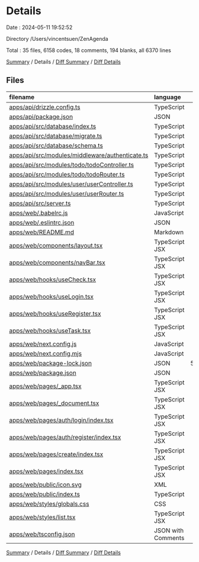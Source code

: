 # Details

Date : 2024-05-11 19:52:52

Directory /Users/vincentsuen/ZenAgenda

Total : 35 files,  6158 codes, 18 comments, 194 blanks, all 6370 lines

[Summary](results.md) / Details / [Diff Summary](diff.md) / [Diff Details](diff-details.md)

## Files
| filename | language | code | comment | blank | total |
| :--- | :--- | ---: | ---: | ---: | ---: |
| [apps/api/drizzle.config.ts](/apps/api/drizzle.config.ts) | TypeScript | 11 | 0 | 2 | 13 |
| [apps/api/package.json](/apps/api/package.json) | JSON | 33 | 0 | 1 | 34 |
| [apps/api/src/database/index.ts](/apps/api/src/database/index.ts) | TypeScript | 10 | 0 | 5 | 15 |
| [apps/api/src/database/migrate.ts](/apps/api/src/database/migrate.ts) | TypeScript | 19 | 0 | 6 | 25 |
| [apps/api/src/database/schema.ts](/apps/api/src/database/schema.ts) | TypeScript | 16 | 0 | 3 | 19 |
| [apps/api/src/modules/middleware/authenticate.ts](/apps/api/src/modules/middleware/authenticate.ts) | TypeScript | 32 | 0 | 8 | 40 |
| [apps/api/src/modules/todo/todoController.ts](/apps/api/src/modules/todo/todoController.ts) | TypeScript | 80 | 0 | 19 | 99 |
| [apps/api/src/modules/todo/todoRouter.ts](/apps/api/src/modules/todo/todoRouter.ts) | TypeScript | 55 | 0 | 7 | 62 |
| [apps/api/src/modules/user/userController.ts](/apps/api/src/modules/user/userController.ts) | TypeScript | 113 | 0 | 23 | 136 |
| [apps/api/src/modules/user/userRouter.ts](/apps/api/src/modules/user/userRouter.ts) | TypeScript | 46 | 0 | 5 | 51 |
| [apps/api/src/server.ts](/apps/api/src/server.ts) | TypeScript | 22 | 0 | 6 | 28 |
| [apps/web/.babelrc.js](/apps/web/.babelrc.js) | JavaScript | 21 | 2 | 1 | 24 |
| [apps/web/.eslintrc.json](/apps/web/.eslintrc.json) | JSON | 3 | 0 | 1 | 4 |
| [apps/web/README.md](/apps/web/README.md) | Markdown | 25 | 0 | 16 | 41 |
| [apps/web/components/layout.tsx](/apps/web/components/layout.tsx) | TypeScript JSX | 13 | 0 | 3 | 16 |
| [apps/web/components/navBar.tsx](/apps/web/components/navBar.tsx) | TypeScript JSX | 99 | 0 | 6 | 105 |
| [apps/web/hooks/useCheck.tsx](/apps/web/hooks/useCheck.tsx) | TypeScript JSX | 19 | 0 | 7 | 26 |
| [apps/web/hooks/useLogin.tsx](/apps/web/hooks/useLogin.tsx) | TypeScript JSX | 35 | 0 | 8 | 43 |
| [apps/web/hooks/useRegister.tsx](/apps/web/hooks/useRegister.tsx) | TypeScript JSX | 40 | 0 | 7 | 47 |
| [apps/web/hooks/useTask.tsx](/apps/web/hooks/useTask.tsx) | TypeScript JSX | 46 | 0 | 10 | 56 |
| [apps/web/next.config.js](/apps/web/next.config.js) | JavaScript | 13 | 9 | 3 | 25 |
| [apps/web/next.config.mjs](/apps/web/next.config.mjs) | JavaScript | 4 | 1 | 2 | 7 |
| [apps/web/package-lock.json](/apps/web/package-lock.json) | JSON | 5,032 | 0 | 1 | 5,033 |
| [apps/web/package.json](/apps/web/package.json) | JSON | 27 | 0 | 1 | 28 |
| [apps/web/pages/_app.tsx](/apps/web/pages/_app.tsx) | TypeScript JSX | 10 | 0 | 2 | 12 |
| [apps/web/pages/_document.tsx](/apps/web/pages/_document.tsx) | TypeScript JSX | 12 | 0 | 2 | 14 |
| [apps/web/pages/auth/login/index.tsx](/apps/web/pages/auth/login/index.tsx) | TypeScript JSX | 32 | 0 | 8 | 40 |
| [apps/web/pages/auth/register/index.tsx](/apps/web/pages/auth/register/index.tsx) | TypeScript JSX | 108 | 0 | 8 | 116 |
| [apps/web/pages/create/index.tsx](/apps/web/pages/create/index.tsx) | TypeScript JSX | 60 | 0 | 9 | 69 |
| [apps/web/pages/index.tsx](/apps/web/pages/index.tsx) | TypeScript JSX | 76 | 0 | 6 | 82 |
| [apps/web/public/icon.svg](/apps/web/public/icon.svg) | XML | 7 | 0 | 1 | 8 |
| [apps/web/public/index.ts](/apps/web/public/index.ts) | TypeScript | 1 | 0 | 1 | 2 |
| [apps/web/styles/globals.css](/apps/web/styles/globals.css) | CSS | 7 | 6 | 2 | 15 |
| [apps/web/styles/list.tsx](/apps/web/styles/list.tsx) | TypeScript JSX | 10 | 0 | 3 | 13 |
| [apps/web/tsconfig.json](/apps/web/tsconfig.json) | JSON with Comments | 21 | 0 | 1 | 22 |

[Summary](results.md) / Details / [Diff Summary](diff.md) / [Diff Details](diff-details.md)